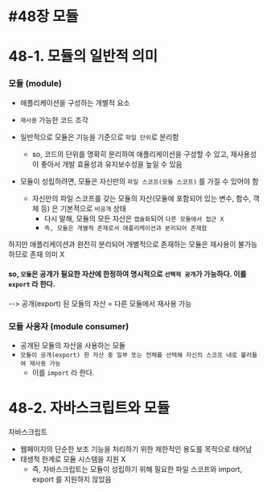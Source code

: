 #48장 모듈
=================================================================

# 48-1. 모듈의 일반적 의미

### 모듈 (module)
- 애플리케이션을 구성하는 개별적 요소
- `재사용` 가능한 코드 조각
- 일반적으로 모듈은 기능을 기준으로 `파일 단위`로 분리함
  - so, 코드의 단위를 명확히 분리하여 애플리케이션을 구성할 수 있고, 재사용성이 좋아서 개발 효율성과 유지보수성을 높일 수 있음



- 모듈이 성립하려면, 모듈은 자신만의 `파일 스코프(모듈 스코프)` 를 가질 수 있어야 함
  - 자신만의 파일 스코프를 갖는 모듈의 자산(모듈에 포함되어 있는 변수, 함수, 객체 등) 은 기본적으로 `비공개` 상태
    - 다시 말해, 모듈의 모든 자산은 `캡슐화`되어 `다른 모듈에서 접근 X`
    - `즉, 모듈은 개별적 존재로서 애플리케이션과 분리되어 존재함`


하지만 애플리케이션과 완전히 분리되어 개별적으로 존재하는 모듈은 재사용이 불가능하므로 존재 의미 X

#### so, `모듈`은 공개가 필요한 자산에 한정하여 명시적으로 `선택적 공개`가 가능하다. 이를 `export` 라 한다.

--> 공개(export) 된 모듈의 자산 = 다른 모듈에서 재사용 가능

### 모듈 사용자 (module consumer)
- 공개된 모듈의 자산을 사용하는 모듈
- `모듈이 공개(export) 한 자산 중 일부 또는 전체를 선택해 자신의 스코프 내로 불러들여 재사용 가능`
  - 이를 `import` 라 한다.

# 48-2. 자바스크립트와 모듈

자바스크립트
- 웹페이지의 단순한 보조 기능을 처리하기 위한 제한적인 용도를 목적으로 태어남
- 태생적 한계로 모듈 시스템을 지원 X
  - 즉, 자바스크립트는 모듈이 성립하기 위해 필요한 파일 스코프와 import, export 를 지원하지 않았음





























